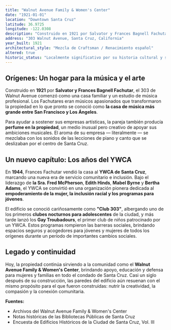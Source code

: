```yaml
---
title: "Walnut Avenue Family & Women's Center"
date: "1921-01-01"
location: "Downtown Santa Cruz"
latitude: 36.9725
longitude: -122.0308
description: "Construido en 1921 por Salvator y Frances Bagnell Fachutar como una casa y un estudio de música, el 303 de Walnut Avenue se convirtió más tarde en el YWCA de Santa Cruz, un pilar para los programas para mujeres y jóvenes de la comunidad."
address: "303 Walnut Avenue, Santa Cruz, California"
year_built: 1921
architectural_style: "Mezcla de Craftsman / Renacimiento español"
altered: true
historic_status: "Localmente significativo por su historia cultural y social; sede del Walnut Avenue Family & Women's Center"
---
```


## Orígenes: Un hogar para la música y el arte

Construido en **1921** por **Salvator y Frances Bagnell Fachutar**, el 303 de Walnut Avenue comenzó como una casa familiar y un estudio de música profesional. Los Fachutares eran músicos apasionados que transformaron la propiedad en lo que pronto se conoció como **la casa de música más grande entre San Francisco y Los Ángeles**.

Para ayudar a sostener sus empresas artísticas, la pareja también producía **perfume en la propiedad**, un medio inusual pero creativo de apoyar sus ambiciones musicales. El aroma de su empresa — literalmente — se mezclaba con los sonidos de las lecciones de piano y canto que se deslizaban por el centro de Santa Cruz.

## Un nuevo capítulo: Los años del YWCA

En **1944**, Frances Fachutar vendió la casa al **YWCA de Santa Cruz**, marcando una nueva era de servicio comunitario e inclusión. Bajo el liderazgo de **la Sra. Fred McPherson**, **Edith Hinds**, **Mabel Byrne** y **Bertha Adams**, el YWCA se convirtió en una organización pionera dedicada al **empoderamiento de la mujer, la inclusión racial y los programas para jóvenes**.

El edificio se conoció cariñosamente como **"Club 303"**, albergando uno de los primeros **clubes nocturnos para adolescentes** de la ciudad, y más tarde lanzó los **Gay Troubadours**, el primer club de niños patrocinado por un YWCA. Estos programas rompieron las barreras sociales, brindando espacios seguros y acogedores para jóvenes y mujeres de todos los orígenes durante un período de importantes cambios sociales.

## Legado y continuidad

Hoy, la propiedad continúa sirviendo a la comunidad como el **Walnut Avenue Family & Women's Center**, brindando apoyo, educación y defensa para mujeres y familias en todo el condado de Santa Cruz. Casi un siglo después de su construcción, las paredes del edificio aún resuenan con el mismo propósito para el que fueron construidas: nutrir la creatividad, la compasión y la conexión comunitaria.

**Fuentes:**

- Archivos del Walnut Avenue Family & Women's Center
- Notas históricas de las Bibliotecas Públicas de Santa Cruz
- Encuesta de Edificios Históricos de la Ciudad de Santa Cruz, Vol. III